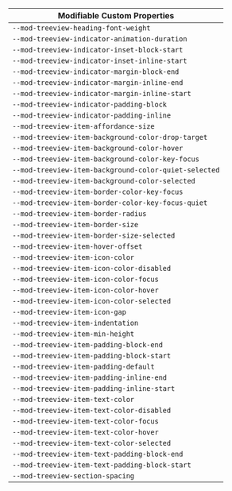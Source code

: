 | Modifiable Custom Properties                          |
| ----------------------------------------------------- |
| `--mod-treeview-heading-font-weight`                  |
| `--mod-treeview-indicator-animation-duration`         |
| `--mod-treeview-indicator-inset-block-start`          |
| `--mod-treeview-indicator-inset-inline-start`         |
| `--mod-treeview-indicator-margin-block-end`           |
| `--mod-treeview-indicator-margin-inline-end`          |
| `--mod-treeview-indicator-margin-inline-start`        |
| `--mod-treeview-indicator-padding-block`              |
| `--mod-treeview-indicator-padding-inline`             |
| `--mod-treeview-item-affordance-size`                 |
| `--mod-treeview-item-background-color-drop-target`    |
| `--mod-treeview-item-background-color-hover`          |
| `--mod-treeview-item-background-color-key-focus`      |
| `--mod-treeview-item-background-color-quiet-selected` |
| `--mod-treeview-item-background-color-selected`       |
| `--mod-treeview-item-border-color-key-focus`          |
| `--mod-treeview-item-border-color-key-focus-quiet`    |
| `--mod-treeview-item-border-radius`                   |
| `--mod-treeview-item-border-size`                     |
| `--mod-treeview-item-border-size-selected`            |
| `--mod-treeview-item-hover-offset`                    |
| `--mod-treeview-item-icon-color`                      |
| `--mod-treeview-item-icon-color-disabled`             |
| `--mod-treeview-item-icon-color-focus`                |
| `--mod-treeview-item-icon-color-hover`                |
| `--mod-treeview-item-icon-color-selected`             |
| `--mod-treeview-item-icon-gap`                        |
| `--mod-treeview-item-indentation`                     |
| `--mod-treeview-item-min-height`                      |
| `--mod-treeview-item-padding-block-end`               |
| `--mod-treeview-item-padding-block-start`             |
| `--mod-treeview-item-padding-default`                 |
| `--mod-treeview-item-padding-inline-end`              |
| `--mod-treeview-item-padding-inline-start`            |
| `--mod-treeview-item-text-color`                      |
| `--mod-treeview-item-text-color-disabled`             |
| `--mod-treeview-item-text-color-focus`                |
| `--mod-treeview-item-text-color-hover`                |
| `--mod-treeview-item-text-color-selected`             |
| `--mod-treeview-item-text-padding-block-end`          |
| `--mod-treeview-item-text-padding-block-start`        |
| `--mod-treeview-section-spacing`                      |

